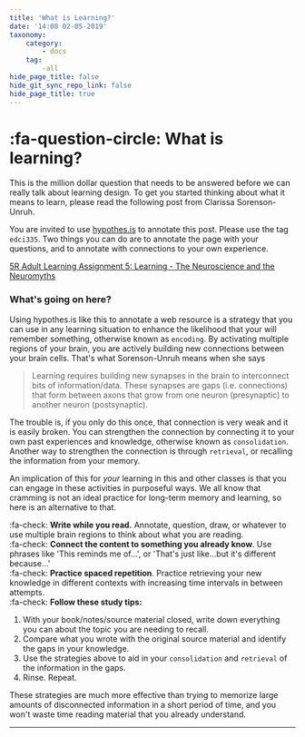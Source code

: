 ```yaml
---
title: 'What is Learning?'
date: '14:08 02-05-2019'
taxonomy:
    category:
        - docs
    tag:
        -all
hide_page_title: false
hide_git_sync_repo_link: false
hide_page_title: true
---
```


# :fa-question-circle: What is learning?

This is the million dollar question that needs to be answered before we can really talk about learning design. To get you started thinking about what it means to learn, please read the following post from Clarissa Sorenson-Unruh.

You are invited to use [hypothes.is](http://edtechuvic.ca/edci335/hypothes-is/) to annotate this post. Please use the tag `edci335`. Two things you can do are to annotate the page with your questions, and to annotate with connections to your own experience.

<a class="embedly-card" href="https://clarissasorensenunruh.com/2019/04/20/5r-adult-learning-assignment-learning-the-neuroscience-and-the-neuromyths/">5R Adult Learning Assignment 5: Learning - The Neuroscience and the Neuromyths</a><script async src="//cdn.embedly.com/widgets/platform.js" charset="UTF-8"></script>

### What's going on here?

Using hypothes.is like this to annotate a web resource is a strategy that you can use in any learning situation to enhance the likelihood that your will remember something, otherwise known as `encoding`. By activating multiple regions of your brain, you are actively building new connections between your brain cells. That's what Sorenson-Unruh means when she says

> Learning requires building new synapses in the brain to interconnect bits of information/data. These synapses are gaps (i.e. connections) that form between axons that grow from one neuron (presynaptic) to another neuron (postsynaptic).

The trouble is, if you only do this once, that connection is very weak and it is easily broken. You can strengthen the connection by connecting it to your own past experiences and knowledge, otherwise known as `consolidation`. Another way to strengthen the connection is through `retrieval`, or recalling the information from your memory.

An implication of this for *your* learning in this and other classes is that you can engage in these activities in purposeful ways. We all know that cramming is not an ideal practice for long-term memory and learning, so here is an alternative to that.

:fa-check: **Write while you read.** Annotate, question, draw, or whatever to use multiple brain regions to think about what you are reading.<br>
:fa-check: **Connect the content to something you already know**. Use phrases like 'This reminds me of...', or 'That's just like...but it's different because...'<br>
:fa-check: **Practice spaced repetition**. Practice retrieving your new knowledge in different contexts with increasing time intervals in between attempts.<br>
:fa-check: **Follow these study tips:**<br>
1. With your book/notes/source material closed, write down everything you can about the topic you are needing to recall.
2. Compare what you wrote with the original source material and identify the gaps in your knowledge.
3. Use the strategies above to aid in your `consolidation` and `retrieval` of the information in the gaps.
4. Rinse. Repeat.

These strategies are much more effective than trying to memorize large amounts of disconnected information in a short period of time, and you won't waste time reading material that you already understand.

---
